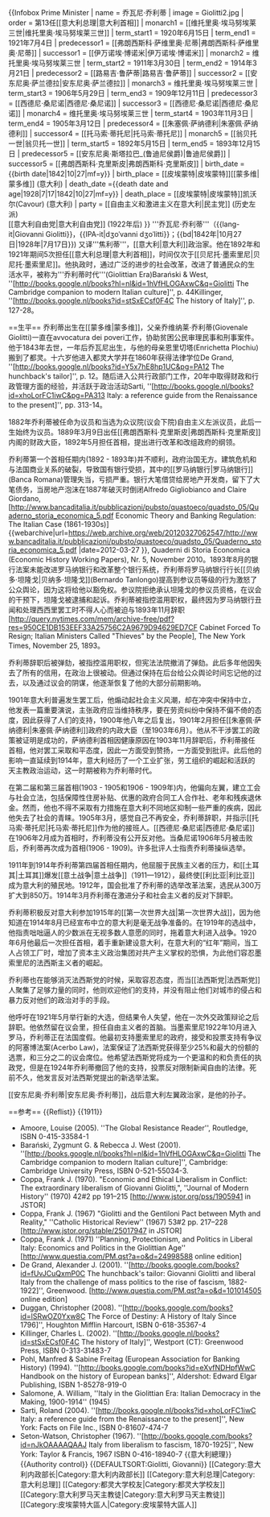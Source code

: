 {{Infobox Prime Minister
| name            = 乔瓦尼·乔利蒂
| image           = Giolitti2.jpg
| order           = 第13任[[意大利总理|意大利首相]]
| monarch1        = [[维托里奥·埃马努埃莱三世|维托里奥·埃马努埃莱三世]]
| term_start1     = 1920年6月15日
| term_end1       = 1921年7月4日
| predecessor1    = [[弗朗西斯科·萨维里奥·尼蒂|弗朗西斯科·萨维里奥·尼蒂]]
| successor1      = [[伊万诺埃·博诺米|伊万诺埃·博诺米]]
| monarch2        = 维托里奥·埃马努埃莱三世
| term_start2     = 1911年3月30日
| term_end2       = 1914年3月21日
| predecessor2    = [[路易吉·鲁萨蒂|路易吉·鲁萨蒂]]
| successor2      = [[安东尼奥·萨兰德拉|安东尼奥·萨兰德拉]]
| monarch3        = 维托里奥·埃马努埃莱三世
| term_start3     = 1906年5月29日
| term_end3       = 1909年12月11日
| predecessor3    = [[西德尼·桑尼诺|西德尼·桑尼诺]]
| successor3      = [[西德尼·桑尼诺|西德尼·桑尼诺]]
| monarch4        = 维托里奥·埃马努埃莱三世
| term_start4     = 1903年11月3日
| term_end4       = 1905年3月12日
| predecessor4    = [[朱塞佩·萨纳德利|朱塞佩·萨纳德利]]
| successor4      = [[托马索·蒂托尼|托马索·蒂托尼]]
| monarch5         = [[翁贝托一世|翁贝托一世]]
| term_start5      = 1892年5月15日
| term_end5        = 1893年12月15日
| predecessor5     = [[安东尼奥·斯塔拉巴_(鲁迪尼侯爵)|鲁迪尼侯爵]]
| successor5       = [[弗朗西斯科·克里斯皮|弗朗西斯科·克里斯皮]]
| birth_date ={{birth date|1842|10|27|mf=y}}
| birth_place = [[皮埃蒙特|皮埃蒙特]][[蒙多维|蒙多维]] (意大利)
| death_date ={{death date and age|1928|7|17|1842|10|27|mf=y}}
| death_place = [[皮埃蒙特|皮埃蒙特]]凯沃尔(Cavour) (意大利)
| party      = [[自由主义和激进主义在意大利|民主党]] (历史左派)<br>[[意大利自由党|意大利自由党]] (1922年后)
}}
'''乔瓦尼·乔利蒂'''（{{lang-it|Giovanni Giolitti}}，{{IPA-it|dʒoˈvanni dʒoˈlitti}}；{{bd|1842年|10月27日|1928年|7月17日}}) 又译'''焦利蒂'''，[[意大利|意大利]]政治家。他在1892年和1921年期间5次担任[[意大利总理|意大利首相]]，时间仅次于[[贝尼托·墨索里尼|贝尼托·墨索里尼]]。他执政时，通过广泛的进步的社会改革，改进了普通民众的生活水平，被称为'''乔利蒂时代'''(Giolittian Era)<ref name=baranski44>Barański & West, ''[http://books.google.nl/books?hl=nl&id=1hVfHLOGAxwC&q=Giolitti The Cambridge companion to modern Italian culture]'', p. 44</ref><ref name=killinger127>Killinger, ''[http://books.google.nl/books?id=stSxECsf0F4C The history of Italy]'', p. 127-28</ref>。

==生平==
乔利蒂出生在[[蒙多维|蒙多维]]，父亲乔维纳莱·乔利蒂(Giovenale Giolitti)一直在avvocatura dei poveri工作，协助贫困公民审理民事和刑事案件。他于1843年去世，一年后乔瓦尼出生，与他的母亲恩里切塔(Enrichetta Plochiu)搬到了都灵。十六岁他进入都灵大学并在1860年获得法律学位<ref name=grand12>De Grand, ''[http://books.google.nl/books?id=Y5x7hE8hp1UC&pg=PA12 The hunchback's tailor]'', p. 12</ref>。随后进入公共行政部门工作，20年中取得财政和行政管理方面的经验，并活跃于政治活动<ref name=grand12/><ref name=sarti313>Sarti, ''[http://books.google.nl/books?id=xhoLorFC1iwC&pg=PA313 Italy: a reference guide from the Renaissance to the present]'', pp. 313-14</ref>。

1882年乔利蒂被任命为议员和当选为众议院(议会下院)自由主义左派议员<ref name=sarti313/>，此后一生始终为议员。1889年3月9日出任[[弗朗西斯科·克里斯皮|弗朗西斯科·克里斯皮]]内阁的财政大臣，1892年5月担任首相，提出进行改革和改组政府的纲领。

乔利蒂第一个首相任期内(1892 - 1893年)并不顺利，政府治国无方。建筑危机和与法国商业关系的破裂，导致国有银行受损，其中的[[罗马纳银行|罗马纳银行]](Banca Romana)管理失当，亏损严重。银行大笔借贷给房地产开发商，留下了大笔债务，当房地产泡沫在1887年破灭时倒闭<ref name=quaderni>Alfredo Gigliobianco and Claire Giordano, [http://www.bancaditalia.it/pubblicazioni/pubsto/quastoeco/quadsto_05/Quaderno_storia_economica_5.pdf Economic Theory and Banking Regulation: The Italian Case (1861-1930s)] {{webarchive|url=https://web.archive.org/web/20120327062547/http://www.bancaditalia.it/pubblicazioni/pubsto/quastoeco/quadsto_05/Quaderno_storia_economica_5.pdf |date=2012-03-27 }}, Quaderni di Storia Economica (Economic History Working Papers), Nr. 5, November 2010</ref>。1893年8月的银行法案未能改进罗马纳银行和改革整个银行系统，乔利蒂将罗马纳银行行长[[贝纳多·坦隆戈|贝纳多·坦隆戈]](Bernardo Tanlongo)提高到参议员等级的行为激怒了公众舆论，因为这将给他以豁免权。参议院拒绝承认坦隆戈的参议员资格，在议会的干预下，坦隆戈被逮捕和起诉。乔利蒂被指控滥用职权，最终因为罗马纳银行丑闻和处理西西里罢工时不得人心而被迫与1893年11月辞职<ref>[http://query.nytimes.com/mem/archive-free/pdf?res=950CE1DB153EEF33A25756C2A9679D94629ED7CF Cabinet Forced To Resign; Italian Ministers Called "Thieves" by the People], The New York Times, November 25, 1893</ref>。

乔利蒂辞职后被弹劾，被指控滥用职权，但宪法法院撤消了弹劾。此后多年他因失去了所有的信用，在政治上很被动。但通过保持在后台给公众舆论时间忘记他的过去，以及通过议会的阴谋，他逐渐恢复了他的大部分前期影响。

1901年意大利普遍发生罢工后，他煽动起社会主义风潮，却在冲突中保持中立，他发表一篇重要演说，主张政府应当维持秩序，要在劳资纠纷中保持不偏不倚的态度，因此获得了人们的支持，1900年他八年之后复出，1901年2月担任[[朱塞佩·萨纳德利|朱塞佩·萨纳德利]]政府的内政大臣（至1903年6月）。他从不干涉罢工的政策被证明是成功的，萨纳德利首相因健康原因在1903年11月辞职后，乔利蒂接任首相，他对罢工采取和平态度，因此一方面受到赞扬，一方面受到批评。此后他的影响一直延续到1914年，意大利经历了一个工业扩张，劳工组织的崛起和活跃的天主教政治运动，这一时期被称为乔利蒂时代。

在第二届和第三届首相(1903 - 1905和1906 - 1909年)内，他偏向左翼，建立工会与社会立法，包括保障性住房补贴、优惠的政府合同工人合作社、老年和残疾退休金。然而，他也不得不采取有力措施在意大利不同地区抑制一些严重的疾病，因此他失去了社会的青睐。1905年3月，感觉自己不再安全，乔利蒂辞职，并指示[[托马索·蒂托尼|托马索·蒂托尼]]作为他的接班人。[[西德尼·桑尼诺|西德尼·桑尼诺]]在1906年2月成为首相时，乔利蒂没有公开反对他。当桑尼诺1906年5月被击败后，乔利蒂再次成为首相(1906 - 1909)。许多批评人士指责乔利蒂操纵选举。

1911年到1914年乔利蒂第四届首相任期内，他屈服于民族主义者的压力，和[[土耳其|土耳其]]爆发[[意土战争|意土战争]]（1911—1912），最终使[[利比亚|利比亚]]成为意大利的殖民地。1912年，国会批准了乔利蒂的选举改革法案，选民从300万扩大到850万。1914年3月乔利蒂在激进分子和社会主义者的反对下辞职。


乔利蒂积极反对意大利参加1915年的[[第一次世界大战|第一次世界大战]]，因为他知道在1914年8月已经宣布中立的意大利是毫无战争准备的。在1919年的选战中，他指责咄咄逼人的少数派在无视多数人意愿的同时，拖着意大利进入战争。1920年6月他最后一次担任首相，着手重新建设意大利，在意大利的“红年”期间，当工人占领工厂时，增加了资本主义政治集团对共产主义掌权的恐惧，为此他们容忍墨索里尼的法西斯主义者的崛起。

乔利蒂也在能够消灭法西斯党的时候，采取容忍态度，而当[[法西斯党|法西斯党]]人聚集了足够力量的同时，他则欢迎他们的支持，并没有阻止他们对城市的侵占和暴力反对他们的政治对手的手段。

他呼吁在1921年5月举行新的大选，但结果令人失望，他在一次外交政策辩论之后辞职。他依然留在议会里，担任自由主义者的首脑。当墨索里尼1922年10月进入罗马，乔利蒂正在法国度假。他最初支持墨索里尼的政府，接受和投票支持有争议的阿塞博法案(Acerbo Law)，法案保证了法西斯党获得至少25%和最大的份额的选票，和三分之二的议会席位。他希望法西斯党将成为一个更温和的和负责任的执政党，但是在1924年乔利蒂撤回了他的支持，投票反对限制新闻自由的法律。死前不久，他发言反对法西斯党提出的新选举法案。

[[安东尼奥·乔利蒂|安东尼奥·乔利蒂]]，战后意大利左翼政治家，是他的孙子。

==参考==
{{Reflist}}
{{1911}}
* Amoore, Louise (2005). ''The Global Resistance Reader'', Routledge, ISBN 0-415-33584-1
* Barański, Zygmunt G. & Rebecca J. West (2001). ''[http://books.google.nl/books?hl=nl&id=1hVfHLOGAxwC&q=Giolitti The Cambridge companion to modern Italian culture]'', Cambridge: Cambridge University Press, ISBN 0-521-55034-3.
* Coppa, Frank J. (1970). "Economic and Ethical Liberalism in Conflict: The extraordinary liberalism of Giovanni Giolitti,", ''Journal of Modern History'' (1970) 42#2 pp 191–215 [http://www.jstor.org/pss/1905941 in JSTOR]
* Coppa, Frank J.  (1967) "Giolitti and the Gentiloni Pact between Myth and Reality," ''Catholic Historical Review'' (1967) 53#2 pp. 217–228 [http://www.jstor.org/stable/25017947 in JSTOR]
* Coppa, Frank J. (1971) ''Planning, Protectionism, and Politics in Liberal Italy: Economics and Politics in the Giolittian Age'' [http://www.questia.com/PM.qst?a=o&d=24998588 online edition]
* De Grand, Alexander J. (2001). ''[http://books.google.com/books?id=fUvJCuQxmP0C The hunchback's tailor: Giovanni Giolitti and liberal Italy from the challenge of mass politics to the rise of fascism, 1882-1922]'', Greenwood. [http://www.questia.com/PM.qst?a=o&d=101014505 online edition]
* Duggan, Christopher (2008). ''[http://books.google.com/books?id=lSRwOZ0Yxw8C The Force of Destiny: A History of Italy Since 1796]'', Houghton Mifflin Harcourt, ISBN 0-618-35367-4
* Killinger, Charles L. (2002). ''[http://books.google.nl/books?id=stSxECsf0F4C The history of Italy]'', Westport (CT): Greenwood Press, ISBN 0-313-31483-7
* Pohl, Manfred & Sabine Freitag (European Association for Banking History) (1994). ''[http://books.google.com/books?id=eXvfNDHpfWwC Handbook on the history of European banks]'', Aldershot: Edward Elgar Publishing, ISBN 1-85278-919-0
*  Salomone, A. William, ''Italy in the Giolittian Era: Italian Democracy in the Making, 1900-1914'' (1945)
* Sarti, Roland (2004). ''[http://books.google.nl/books?id=xhoLorFC1iwC Italy: a reference guide from the Renaissance to the present]'', New York: Facts on File Inc., ISBN 0-81607-474-7
* Seton-Watson, Christopher (1967). ''[http://books.google.com/books?id=nJkOAAAAQAAJ Italy from liberalism to fascism, 1870-1925]'',  New York: Taylor & Francis, 1967 ISBN 0-416-18940-7
{{意大利總理}}
{{Authority control}}
{{DEFAULTSORT:Giolitti, Giovanni}}
[[Category:意大利内政部长|Category:意大利内政部长]]
[[Category:意大利总理|Category:意大利总理]]
[[Category:都灵大学校友|Category:都灵大学校友]]
[[Category:意大利罗马天主教徒|Category:意大利罗马天主教徒]]
[[Category:皮埃蒙特大區人|Category:皮埃蒙特大區人]]